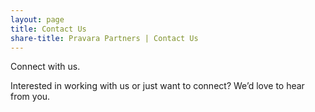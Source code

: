 ```yaml
---
layout: page
title: Contact Us
share-title: Pravara Partners | Contact Us
---
```


Connect with us.

Interested in working with us or just want to connect? We’d love to hear from you.


